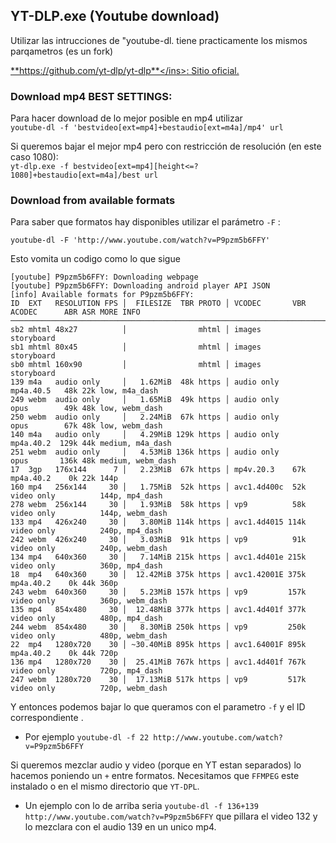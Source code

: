 ## YT-DLP.exe (Youtube download)

Utilizar las intrucciones de "youtube-dl. tiene practicamente los mismos parqametros (es un fork) 

<ins>**https://github.com/yt-dlp/yt-dlp**</ins>: Sitio oficial.  

### Download mp4 BEST SETTINGS:   

Para hacer download de lo mejor posible en mp4 utilizar   
`youtube-dl -f 'bestvideo[ext=mp4]+bestaudio[ext=m4a]/mp4' url`

Si queremos bajar el mejor mp4 pero con restricción de resolución (en este caso 1080):   
`yt-dlp.exe -f bestvideo[ext=mp4][height<=?1080]+bestaudio[ext=m4a]/best url`

### Download from available formats

Para saber que formatos hay disponibles utilizar el parámetro `-F` :
```
youtube-dl -F 'http://www.youtube.com/watch?v=P9pzm5b6FFY' 
```  
Esto vomita un codigo como lo que sigue
```
[youtube] P9pzm5b6FFY: Downloading webpage
[youtube] P9pzm5b6FFY: Downloading android player API JSON
[info] Available formats for P9pzm5b6FFY:
ID  EXT   RESOLUTION FPS │  FILESIZE  TBR PROTO │ VCODEC       VBR ACODEC      ABR ASR MORE INFO
────────────────────────────────────────────────────────────────────────────────────────────────────────
sb2 mhtml 48x27          │                mhtml │ images                               storyboard
sb1 mhtml 80x45          │                mhtml │ images                               storyboard
sb0 mhtml 160x90         │                mhtml │ images                               storyboard
139 m4a   audio only     │   1.62MiB  48k https │ audio only       mp4a.40.5   48k 22k low, m4a_dash
249 webm  audio only     │   1.65MiB  49k https │ audio only       opus        49k 48k low, webm_dash
250 webm  audio only     │   2.24MiB  67k https │ audio only       opus        67k 48k low, webm_dash
140 m4a   audio only     │   4.29MiB 129k https │ audio only       mp4a.40.2  129k 44k medium, m4a_dash
251 webm  audio only     │   4.53MiB 136k https │ audio only       opus       136k 48k medium, webm_dash
17  3gp   176x144      7 │   2.23MiB  67k https │ mp4v.20.3    67k mp4a.40.2    0k 22k 144p
160 mp4   256x144     30 │   1.75MiB  52k https │ avc1.4d400c  52k video only          144p, mp4_dash
278 webm  256x144     30 │   1.93MiB  58k https │ vp9          58k video only          144p, webm_dash
133 mp4   426x240     30 │   3.80MiB 114k https │ avc1.4d4015 114k video only          240p, mp4_dash
242 webm  426x240     30 │   3.03MiB  91k https │ vp9          91k video only          240p, webm_dash
134 mp4   640x360     30 │   7.14MiB 215k https │ avc1.4d401e 215k video only          360p, mp4_dash
18  mp4   640x360     30 │  12.42MiB 375k https │ avc1.42001E 375k mp4a.40.2    0k 44k 360p
243 webm  640x360     30 │   5.23MiB 157k https │ vp9         157k video only          360p, webm_dash
135 mp4   854x480     30 │  12.48MiB 377k https │ avc1.4d401f 377k video only          480p, mp4_dash
244 webm  854x480     30 │   8.30MiB 250k https │ vp9         250k video only          480p, webm_dash
22  mp4   1280x720    30 │ ~30.40MiB 895k https │ avc1.64001F 895k mp4a.40.2    0k 44k 720p
136 mp4   1280x720    30 │  25.41MiB 767k https │ avc1.4d401f 767k video only          720p, mp4_dash
247 webm  1280x720    30 │  17.13MiB 517k https │ vp9         517k video only          720p, webm_dash
```

Y entonces podemos bajar lo que queramos con el parametro `-f` y el ID correspondiente .   
- Por ejemplo `youtube-dl -f 22 http://www.youtube.com/watch?v=P9pzm5b6FFY`   

Si queremos mezclar audio y video (porque en YT estan separados) lo hacemos poniendo un `+` entre formatos. Necesitamos que `FFMPEG` este instalado o en el mismo directorio que `YT-DPL`. 
- Un ejemplo con lo de arriba seria `youtube-dl -f 136+139 http://www.youtube.com/watch?v=P9pzm5b6FFY` que pillara el video 132 y lo mezclara con el audio 139 en un unico mp4.
